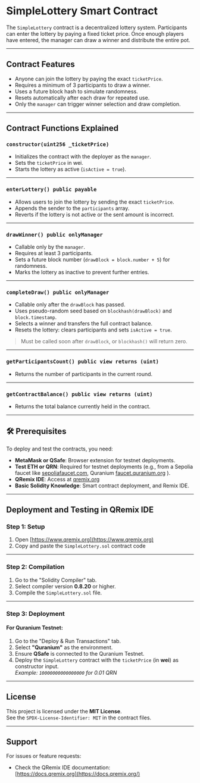 #  SimpleLottery Smart Contract

The `SimpleLottery` contract is a decentralized lottery system. Participants can enter the lottery by paying a fixed ticket price. Once enough players have entered, the manager can draw a winner and distribute the entire pot.

---

##  Contract Features

- Anyone can join the lottery by paying the exact `ticketPrice`.
- Requires a minimum of 3 participants to draw a winner.
- Uses a future block hash to simulate randomness.
- Resets automatically after each draw for repeated use.
- Only the `manager` can trigger winner selection and draw completion.

---

##  Contract Functions Explained

###  `constructor(uint256 _ticketPrice)`
- Initializes the contract with the deployer as the `manager`.
- Sets the `ticketPrice` in wei.
- Starts the lottery as active (`isActive = true`).

---

###  `enterLottery() public payable`
- Allows users to join the lottery by sending the exact `ticketPrice`.
- Appends the sender to the `participants` array.
- Reverts if the lottery is not active or the sent amount is incorrect.

---

###  `drawWinner() public onlyManager`
- Callable only by the `manager`.
- Requires at least 3 participants.
- Sets a future block number (`drawBlock = block.number + 5`) for randomness.
- Marks the lottery as inactive to prevent further entries.

---

###  `completeDraw() public onlyManager`
- Callable only after the `drawBlock` has passed.
- Uses pseudo-random seed based on `blockhash(drawBlock)` and `block.timestamp`.
- Selects a winner and transfers the full contract balance.
- Resets the lottery: clears participants and sets `isActive = true`.

>  Must be called soon after `drawBlock`, or `blockhash()` will return zero.

---

### `getParticipantsCount() public view returns (uint)`
- Returns the number of participants in the current round.

---

###  `getContractBalance() public view returns (uint)`
- Returns the total balance currently held in the contract.

---

## 🛠 Prerequisites

To deploy and test the contracts, you need:

- **MetaMask or QSafe**: Browser extension for testnet deployments.
- **Test ETH or QRN**: Required for testnet deployments (e.g., from a Sepolia faucet like [sepoliafaucet.com](https://sepoliafaucet.com/), Quranium [faucet.quranium.org](https://faucet.quranium.org/) ).
- **QRemix IDE**: Access at [qremix.org](https://www.qremix.org/)
- **Basic Solidity Knowledge**: Smart contract deployment, and Remix IDE.

---

## Deployment and Testing in QRemix IDE

### Step 1: Setup

1. Open [https://www.qremix.org](https://www.qremix.org)
2. Copy and paste the `SimpleLottery.sol` contract code

---

### Step 2: Compilation

1. Go to the "Solidity Compiler" tab.
2. Select compiler version **0.8.20** or higher.
3. Compile the `SimpleLottery.sol` file.

---

### Step 3: Deployment

#### For Quranium Testnet:

1. Go to the "Deploy & Run Transactions" tab.
2. Select **"Quranium"** as the environment.
3. Ensure **QSafe** is connected to the Quranium Testnet.
4. Deploy the `SimpleLottery` contract with the `ticketPrice` (in **wei**) as constructor input.  
   _Example: `10000000000000000` for 0.01 QRN_

---

##  License

This project is licensed under the **MIT License**.  
See the `SPDX-License-Identifier: MIT` in the contract files.

---

##  Support

For issues or feature requests:

- Check the QRemix IDE documentation:  
  [https://docs.qremix.org](https://docs.qremix.org/)
